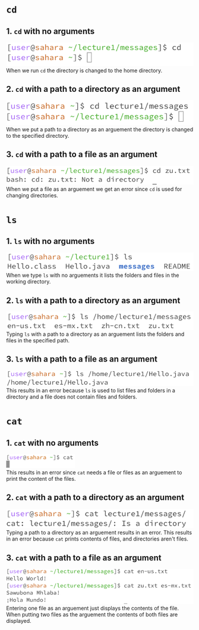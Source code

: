 # ```cd```
## 1. ```cd``` with no arguments
![Image](cd4.png)
 <br> 
When we run ```cd``` the directory is changed to the home directory.
## 2. ```cd``` with a path to a directory as an argument
![Image](cd2.png)
<br> 
When we put a path to a directory as an arguement the directory is changed to the specified directory.
## 3. ```cd``` with a path to a file as an argument
![Image](cd3.png)
<br> 
When we put a file as an arguement we get an error since ```cd``` is used for changing directories.
# ```ls```
## 1. ```ls``` with no arguments
![Image](ls1.png)
<br> 
When we type ```ls``` with no arguements it lists the folders and files in the working directory.
## 2. ```ls``` with a path to a directory as an argument
![Image](ls2.png)
<br> 
Typing ```ls``` with a path to a directory as an arguement lists the folders and files in the specified path.
## 3. ```ls``` with a path to a file as an argument
![Image](ls3.png)
<br> 
This results in an error because ```ls``` is used to list files and folders in a directory and a file does not contain files and folders.
# ```cat```
## 1. ```cat``` with no arguments
![Image](cat1.png)
<br> 
This results in an error since ```cat``` needs a file or files as an arguement to print the content of the files.
## 2. ```cat``` with a path to a directory as an argument
![Image](cat2.png)
<br> 
Typing a path to a directory as an arguement results in an error. This results in an error because ```cat``` prints contents of files, and directories aren't files.
## 3. ```cat``` with a path to a file as an argument
![Image](cat3.png)
<br> 
Entering one file as an arguement just displays the contents of the file. When putting two files as the arguement the contents of both files are displayed.

